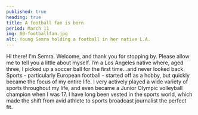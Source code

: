 ```yaml
---
published: true
heading: true
title: A football fan is born
period: March 11
img: 00-footballfan.jpg
alt: Young Semra holding a football in her native L.A.
---
```

Hi there! I'm Semra. Welcome, and thank you for stopping by. Please allow me to tell you a little about myself. I’m a Los Angeles native where, aged three, I picked up a soccer ball for the first time...and never looked back. Sports - particularly European football - started off as a hobby, but quickly became the focus of my entire life. I very actively played a wide variety of sports throughout my life, and even became a Junior Olympic volleyball champion when I was 17. I have long been vested in the sports world, which made the shift from avid athlete to sports broadcast journalist the perfect fit.